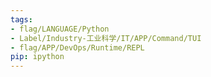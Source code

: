```yaml
---
tags:
- flag/LANGUAGE/Python
- Label/Industry-工业科学/IT/APP/Command/TUI
- flag/APP/DevOps/Runtime/REPL
pip: ipython
---
```

